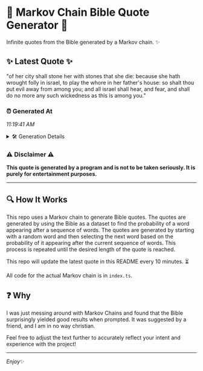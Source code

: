 # 📖 Markov Chain Bible Quote Generator 📖

Infinite quotes from the Bible generated by a Markov chain. ✨

## ✨ Latest Quote ✨
"of her city shall stone her with stones that she die: because she hath wrought folly in israel, to play the whore in her father's house: so shalt thou put evil away from among you; and all israel shall hear, and fear, and shall do no more any such wickedness as this is among you."

### ⏰ Generated At
*11:19:41 AM*

<details>
    <summary>🛠️ Generation Details</summary>
    <p>
        <strong>🌱 Seed:</strong> of<br>
        <strong>🔄 Iterations:</strong> 54<br>
        <strong>📜 Context History:</strong><br>[ of ]: her<br>[ of, her ]: city<br>[ of, her, city ]: shall<br>[ of, her, city, shall ]: stone<br>[ of, her, city, shall, stone ]: her<br>[ of, her, city, shall, stone, her ]: with<br>[ her, city, shall, stone, her, with ]: stones<br>[ city, shall, stone, her, with, stones ]: that<br>[ shall, stone, her, with, stones, that ]: she<br>[ stone, her, with, stones, that, she ]: die:<br>[ her, with, stones, that, she, die: ]: because<br>[ with, stones, that, she, die:, because ]: she<br>[ stones, that, she, die:, because, she ]: hath<br>[ that, she, die:, because, she, hath ]: wrought<br>[ she, die:, because, she, hath, wrought ]: folly<br>[ die:, because, she, hath, wrought, folly ]: in<br>[ because, she, hath, wrought, folly, in ]: israel,<br>[ she, hath, wrought, folly, in, israel, ]: to<br>[ hath, wrought, folly, in, israel,, to ]: play<br>[ wrought, folly, in, israel,, to, play ]: the<br>[ folly, in, israel,, to, play, the ]: whore<br>[ in, israel,, to, play, the, whore ]: in<br>[ israel,, to, play, the, whore, in ]: her<br>[ to, play, the, whore, in, her ]: father's<br>[ play, the, whore, in, her, father's ]: house:<br>[ the, whore, in, her, father's, house: ]: so<br>[ whore, in, her, father's, house:, so ]: shalt<br>[ in, her, father's, house:, so, shalt ]: thou<br>[ her, father's, house:, so, shalt, thou ]: put<br>[ father's, house:, so, shalt, thou, put ]: evil<br>[ house:, so, shalt, thou, put, evil ]: away<br>[ so, shalt, thou, put, evil, away ]: from<br>[ shalt, thou, put, evil, away, from ]: among<br>[ thou, put, evil, away, from, among ]: you;<br>[ put, evil, away, from, among, you; ]: and<br>[ evil, away, from, among, you;, and ]: all<br>[ away, from, among, you;, and, all ]: israel<br>[ from, among, you;, and, all, israel ]: shall<br>[ among, you;, and, all, israel, shall ]: hear,<br>[ you;, and, all, israel, shall, hear, ]: and<br>[ and, all, israel, shall, hear,, and ]: fear,<br>[ all, israel, shall, hear,, and, fear, ]: and<br>[ israel, shall, hear,, and, fear,, and ]: shall<br>[ shall, hear,, and, fear,, and, shall ]: do<br>[ hear,, and, fear,, and, shall, do ]: no<br>[ and, fear,, and, shall, do, no ]: more<br>[ fear,, and, shall, do, no, more ]: any<br>[ and, shall, do, no, more, any ]: such<br>[ shall, do, no, more, any, such ]: wickedness<br>[ do, no, more, any, such, wickedness ]: as<br>[ no, more, any, such, wickedness, as ]: this<br>[ more, any, such, wickedness, as, this ]: is<br>[ any, such, wickedness, as, this, is ]: among<br>[ such, wickedness, as, this, is, among ]: you.<br>
    </p>
</details>

### ⚠️ Disclaimer ⚠️
**This quote is generated by a program and is not to be taken seriously. It is purely for entertainment purposes.**

---

## 🔍 How It Works

This repo uses a Markov chain to generate Bible quotes. The quotes are generated by using the Bible as a dataset to find the probability of a word appearing after a sequence of words. The quotes are generated by starting with a random word and then selecting the next word based on the probability of it appearing after the current sequence of words. This process is repeated until the desired length of the quote is reached.

This repo will update the latest quote in this README every 10 minutes. ⏳

All code for the actual Markov chain is in `index.ts`.

## ❓ Why

I was just messing around with Markov Chains and found that the Bible surprisingly yielded good results when prompted. 
It was suggested by a friend, and I am in no way christian.

Feel free to adjust the text further to accurately reflect your intent and experience with the project!

---

*Enjoy*✨
